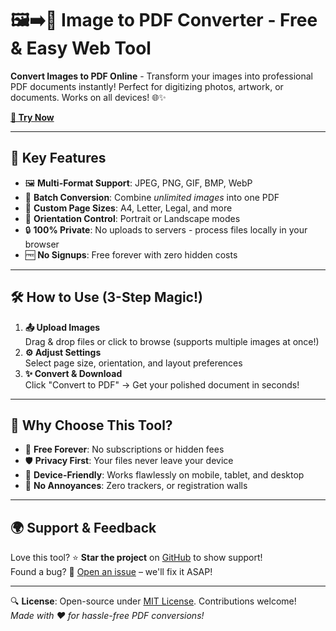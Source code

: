 # 🖼️➡️📄 Image to PDF Converter - Free & Easy Web Tool

**Convert Images to PDF Online** - Transform your images into professional PDF documents instantly! Perfect for digitizing photos, artwork, or documents. Works on all devices! 🌐✨

**[🚀 Try Now](https://imagetopdf.github.io/)**

---

## 🌟 Key Features
- 🖼️ **Multi-Format Support**: JPEG, PNG, GIF, BMP, WebP
- 🔄 **Batch Conversion**: Combine *unlimited images* into one PDF
- 📏 **Custom Page Sizes**: A4, Letter, Legal, and more
- 🧭 **Orientation Control**: Portrait or Landscape modes
- 🔒 **100% Private**: No uploads to servers - process files locally in your browser
- 🆓 **No Signups**: Free forever with zero hidden costs

---

## 🛠️ How to Use (3-Step Magic!)
1. **📤 Upload Images**  
   Drag & drop files or click to browse (supports multiple images at once!)
2. **⚙️ Adjust Settings**  
   Select page size, orientation, and layout preferences
3. **✨ Convert & Download**  
   Click "Convert to PDF" → Get your polished document in seconds!

---

## 🚀 Why Choose This Tool?
- 💸 **Free Forever**: No subscriptions or hidden fees
- 🛡️ **Privacy First**: Your files never leave your device
- 📱 **Device-Friendly**: Works flawlessly on mobile, tablet, and desktop
- 🚫 **No Annoyances**: Zero trackers, or registration walls

---

## 🌍 Support & Feedback  
Love this tool? ⭐ **Star the project** on [GitHub](https://github.com/imagetopdf/imagetopdf.github.io) to show support!  
Found a bug? 🐛 [Open an issue](https://github.com/imagetopdf/imagetopdf.github.io/issues) – we'll fix it ASAP!

---

🔍 **License**: Open-source under [MIT License](LICENSE). Contributions welcome!  
*Made with ❤️ for hassle-free PDF conversions!*
